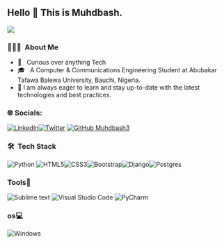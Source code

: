 ## Hello 👋 This is Muhdbash.
<p align="left"> <img src="https://komarev.com/ghpvc/?username=Muhdbash3&label=Views&color=blue&style=plastic" /> </p>

### 👨🏻‍💻 &nbsp;About Me 
- 🤔 &nbsp; Curious over anything Tech
- 🎓 &nbsp; A Computer & Communications Engineering Student at Abubakar Tafawa Balewa University, Bauchi, Nigeria.
- 🌱 I am always eager to learn and stay up-to-date with the latest technologies and best practices.

### 🌐 Socials:
[![LinkedIn](https://img.shields.io/badge/LinkedIn-%230077B5.svg?logo=linkedin&logoColor=white)](https://www.linkedin.com/in/muhdbash3)[![Twitter](https://img.shields.io/badge/Twitter-%231DA1F2.svg?logo=Twitter&logoColor=white)](https://twitter.com/Muhdbashh) 
[![GitHub Muhdbash3](https://img.shields.io/github/followers/Muhdbash3?label=follow&style=social)](https://github.com/Muhdbash3)

### 🛠 &nbsp;Tech Stack


  ![Python](https://img.shields.io/badge/python-3670A0?style=flat&logo=python&logoColor=ffdd54)  ![HTML5](https://img.shields.io/badge/-HTML5-333333?style=flat&logo=HTML5)![CSS3](https://img.shields.io/badge/-CSS-333333?style=flat&logo=CSS3&logoColor=1572B6)![Bootstrap](https://img.shields.io/badge/bootstrap-%23563D7C.svg?style=flat&logo=bootstrap&logoColor=white)![Django](https://img.shields.io/badge/django-%23092E20.svg?style=flat&logo=django&logoColor=white)![Postgres](https://img.shields.io/badge/postgres-%23316192.svg?style=for-the-flat&logo=postgresql&logoColor=white)
 


### Tools🔧 &nbsp;
![Sublime text](https://img.shields.io/badge/sublime_text-%23575757.svg?&style=for-the-flat-badge&logo=sublime-text&logoColor=important)
 ![Visual Studio Code](https://img.shields.io/badge/Visual%20Studio%20Code-0078d7.svg?style=for-the-flat&logo=visual-studio-code&logoColor=white)
 ![PyCharm](https://img.shields.io/badge/pycharm-143?style=for-the-flat&logo=pycharm&logoColor=black&color=black&labelColor=green)
### os💻 &nbsp;
![Windows](https://img.shields.io/badge/Windows-0078D6?style=for-the-round-badge&logo=windows&logoColor=white)
<br/>
